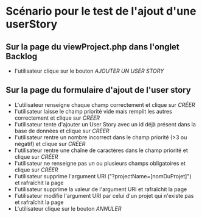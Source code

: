 # Scénario pour le test de l'ajout d'une userStory

## Sur la page du viewProject.php dans l'onglet Backlog

- l'utilisateur clique sur le bouton *AJOUTER UN USER STORY*

## Sur la page du formulaire d'ajout de l'user story

- L'utilisateur renseigne chaque champ correctement et clique sur *CRÉER*
- l'utilisateur laisse le champ priorité vide mais remplit les autres correctement et clique sur *CRÉER*
- l'utilisateur tente d'ajouter un User Story avec un id déjà présent dans la base de données et clique sur *CRÉER*
- l'utilisateur rentre un nombre incorrect dans le champ priorité (>3 ou négatif) et clique sur *CRÉER*
- l'utilisateur rentre une chaîne de caractères dans le champ priorité et clique sur *CRÉER*
- l'utilisateur ne renseigne pas un ou plusieurs champs obligatoires et clique sur *CRÉER*
- l'utilisateur supprime l'argument URI ("?projectName=[nomDuProjet]") et rafraîchit la page
- l'utilisateur supprime la valeur de l'argument URI et rafraîchit la page
- l'utilisateur modifie l'argument URI par celui d'un projet qui n'existe pas et rafraîchit la page
- L'utilisateur clique sur le bouton *ANNULER*
